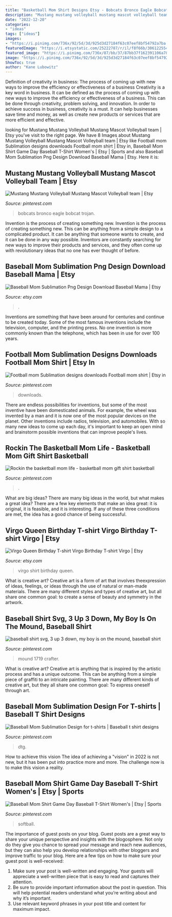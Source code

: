 ```yaml
---
title: "Basketball Mom Shirt Designs Etsy - Bobcats Bronco Eagle Bobcat Trojan"
description: "Mustang mustang volleyball mustang mascot volleyball team"
date: "2022-12-20"
categories:
- "ideas"
tags: ["ideas"]
images:
- "https://i.pinimg.com/736x/92/5d/3d/925d3d27184f63c07eef8bf54792a7ba.jpg"
featuredImage: "https://i.etsystatic.com/25222787/r/il/f8f66b/3061225549/il_1588xN.3061225549_4oeg.jpg"
featured_image: "https://i.pinimg.com/736x/87/bb/37/87bb37f162391106a782f58de82cafe6.jpg"
image: "https://i.pinimg.com/736x/92/5d/3d/925d3d27184f63c07eef8bf54792a7ba.jpg"
ShowToc: true
author: "Kane Lubowitz"
---
```



Definition of creativity in business: The process of coming up with new ways to improve the efficiency or effectiveness of a business
Creativity is a key word in business. It can be defined as the process of coming up with new ways to improve the efficiency or effectiveness of a business. This can be done through creativity, problem solving, and innovation. 
In order to achieve success in business, creativity is a must. It can help businesses save time and money, as well as create new products or services that are more efficient and effective.

	

		
looking for Mustang Mustang Volleyball Mustang Mascot Volleyball team | Etsy you've visit to the right page. We have 8 Images about Mustang Mustang Volleyball Mustang Mascot Volleyball team | Etsy like Football mom Sublimation designs downloads Football mom shirt | Etsy in, Baseball Mom Shirt Game Day Baseball T-Shirt Women&#039;s | Etsy | Sports and also Baseball Mom Sublimation Png Design Download Baseball Mama | Etsy. Here it is:
		
    
## Mustang Mustang Volleyball Mustang Mascot Volleyball Team | Etsy

<img loading=lazy src="https://i.pinimg.com/736x/92/5d/3d/925d3d27184f63c07eef8bf54792a7ba.jpg" onerror="this.onerror=null;this.src='https://tse2.mm.bing.net/th?id=OIP.g58eX2p6jsxdY2RZsq6CKQHaGB&amp;pid=15.1';" alt="Mustang Mustang Volleyball Mustang Mascot Volleyball team | Etsy">

_Source: pinterest.com_

>bobcats bronco eagle bobcat trojan. 

	

Invention is the process of creating something new.
Invention is the process of creating something new. This can be anything from a simple design to a complicated product. It can be anything that someone wants to create, and it can be done in any way possible. Inventors are constantly searching for new ways to improve their products and services, and they often come up with revolutionary ideas that no one has ever thought of before.

    
## Baseball Mom Sublimation Png Design Download Baseball Mama | Etsy

<img loading=lazy src="https://i.etsystatic.com/25222787/r/il/f8f66b/3061225549/il_1588xN.3061225549_4oeg.jpg" onerror="this.onerror=null;this.src='https://tse2.mm.bing.net/th?id=OIP.UoQ07RbOBFzYlaFyI93GTwHaHa&amp;pid=15.1';" alt="Baseball Mom Sublimation Png Design Download Baseball Mama | Etsy">

_Source: etsy.com_

>. 

	

Inventions are something that have been around for centuries and continue to be created today. Some of the most famous inventions include the television, computer, and the printing press. No one invention is more commonly known than the telephone, which has been in use for over 100 years.

    
## Football Mom Sublimation Designs Downloads Football Mom Shirt | Etsy In

<img loading=lazy src="https://i.pinimg.com/736x/87/bb/37/87bb37f162391106a782f58de82cafe6.jpg" onerror="this.onerror=null;this.src='https://tse3.mm.bing.net/th?id=OIP.cpmEwt68-Pq4nX1rHcS0NwHaHa&amp;pid=15.1';" alt="Football mom Sublimation designs downloads Football mom shirt | Etsy in">

_Source: pinterest.com_

>downloads. 

	

There are endless possibilities for inventions, but some of the most inventive have been domesticated animals. For example, the wheel was invented by a man and it is now one of the most popular devices on the planet. Other inventions include radios, television, and automobiles. With so many new ideas to come up each day, it's important to keep an open mind and brainstorm possible inventions that can improve people's lives.

    
## Rockin The Basketball Mom Life - Basketball Mom Gift Shirt Basketball

<img loading=lazy src="https://i.pinimg.com/736x/3b/38/de/3b38de40e06217d915fd17353618c3f5.jpg" onerror="this.onerror=null;this.src='https://tse2.mm.bing.net/th?id=OIP.FEPSGCMx7c2FuNDjktcROAHaJ3&amp;pid=15.1';" alt="Rockin the basketball mom life - basketball mom gift shirt basketball">

_Source: pinterest.com_

>. 

	

What are big ideas?
There are many big ideas in the world, but what makes a great idea? There are a few key elements that make an idea great: it is original, it is feasible, and it is interesting. If any of these three conditions are met, the idea has a good chance of being successful.

    
## Virgo Queen Birthday T-shirt Virgo Birthday T-shirt Virgo | Etsy

<img loading=lazy src="https://i.etsystatic.com/25054661/r/il/62a8fd/2671855413/il_794xN.2671855413_k9es.jpg" onerror="this.onerror=null;this.src='https://tse1.mm.bing.net/th?id=OIP.j4IJSq9rr9U57ZXJqrNO_QHaHa&amp;pid=15.1';" alt="Virgo Queen Birthday T-shirt Virgo Birthday T-shirt Virgo | Etsy">

_Source: etsy.com_

>virgo shirt birthday queen. 

	

What is creative art?
Creative art is a form of art that involves theexpression of ideas, feelings, or ideas through the use of natural or man-made materials. There are many different styles and types of creative art, but all share one common goal: to create a sense of beauty and symmetry in the artwork.

    
## Baseball Shirt Svg, 3 Up 3 Down, My Boy Is On The Mound, Baseball Shirt

<img loading=lazy src="https://i.pinimg.com/736x/cf/e6/ed/cfe6eda2b621c998c9a2c375dd842ac8.jpg" onerror="this.onerror=null;this.src='https://tse4.mm.bing.net/th?id=OIP.82Tg7YUOVEDS8qzH-ZwtYAHaHa&amp;pid=15.1';" alt="baseball shirt svg, 3 up 3 down, my boy is on the mound, baseball shirt">

_Source: pinterest.com_

>mound 1719 crafter. 

	

What is creative art?
Creative art is anything that is inspired by the artistic process and has a unique outcome. This can be anything from a simple piece of graffiti to an intricate painting. There are many different kinds of creative art, but they all share one common goal: To express oneself through art.

    
## Baseball Mom Sublimation Design For T-shirts | Baseball T Shirt Designs

<img loading=lazy src="https://i.pinimg.com/736x/69/ed/05/69ed053a844b61a9304349d205b06c5c.jpg" onerror="this.onerror=null;this.src='https://tse1.mm.bing.net/th?id=OIP.ZJe_XX0cp2eT9UZ5aY0OAQHaHa&amp;pid=15.1';" alt="Baseball Mom Sublimation Design for t-shirts | Baseball t shirt designs">

_Source: pinterest.com_

>dtg. 

	

How to achieve this vision
The idea of achieving a "vision" in 2022 is not new, but it has been put into practice more and more. The challenge now is to make this vision a reality.

    
## Baseball Mom Shirt Game Day Baseball T-Shirt Women&#039;s | Etsy | Sports

<img loading=lazy src="https://i.pinimg.com/736x/f9/73/ae/f973ae9b251fd2da48d8c27261d53af6.jpg" onerror="this.onerror=null;this.src='https://tse4.mm.bing.net/th?id=OIP.25Gbr4F2by2JR7U64dlalQHaHa&amp;pid=15.1';" alt="Baseball Mom Shirt Game Day Baseball T-Shirt Women&#039;s | Etsy | Sports">

_Source: pinterest.com_

>softball. 

	

The importance of guest posts on your blog.
Guest posts are a great way to share your unique perspective and insights with the blogosphere. Not only do they give you chance to spread your message and reach new audiences, but they can also help you develop relationships with other bloggers and improve traffic to your blog. Here are a few tips on how to make sure your guest post is well-received: 
1. Make sure your post is well-written and engaging. Your guests will appreciate a well-written piece that is easy to read and captures their attention. 
2. Be sure to provide important information about the post in question. This will help potential readers understand what you’re writing about and why it’s important. 
3. Use relevant keyword phrases in your post title and content for maximum impact.

